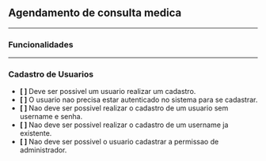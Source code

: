 ## Agendamento de consulta medica

---

### **Funcionalidades**

---

### **Cadastro de Usuarios**

- **[ ]** Deve ser possivel um usuario realizar um cadastro.
- **[ ]** O usuario nao precisa estar autenticado no sistema para se cadastrar.
- **[ ]** Nao deve ser possivel realizar o cadastro de um usuario sem username e senha.
- **[ ]** Nao deve ser possivel realizar o cadastro de um username ja existente.
- **[ ]** Nao deve ser possivel o usuario cadastrar a permissao de administrador.